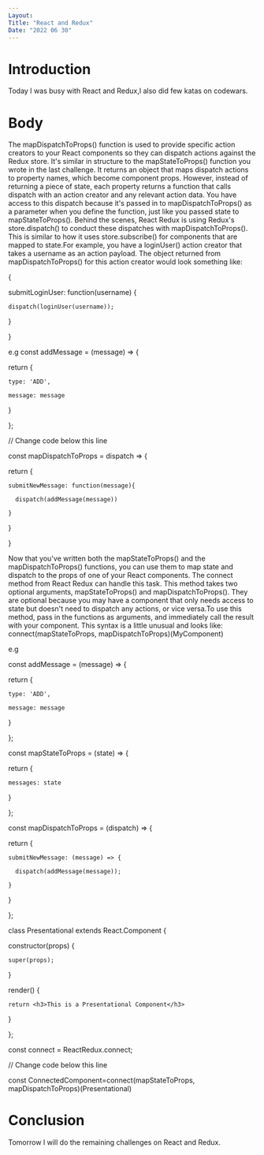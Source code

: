 ```yaml
---
Layout:
Title: "React and Redux"
Date: "2022 06 30"
---
```


# Introduction
Today I was busy with React and Redux,I also did few katas on codewars.

# Body
The mapDispatchToProps() function is used to provide specific action creators to your React components so they can dispatch actions against the Redux store. It's similar in structure to the mapStateToProps() function you wrote in the last challenge. It returns an object that maps dispatch actions to property names, which become component props. However, instead of returning a piece of state, each property returns a function that calls dispatch with an action creator and any relevant action data. You have access to this dispatch because it's passed in to mapDispatchToProps() as a parameter when you define the function, just like you passed state to mapStateToProps(). Behind the scenes, React Redux is using Redux's store.dispatch() to conduct these dispatches with mapDispatchToProps(). This is similar to how it uses store.subscribe() for components that are mapped to state.For example, you have a loginUser() action creator that takes a username as an action payload. The object returned from mapDispatchToProps() for this action creator would look something like:

{
    
  submitLoginUser: function(username) {

    dispatch(loginUser(username));

  }

}

e.g 
const addMessage = (message) => {

  return {

    type: 'ADD',

    message: message

  }

};

// Change code below this line

const mapDispatchToProps = dispatch => {

  return {

    submitNewMessage: function(message){

      dispatch(addMessage(message))

    }

  }

}

Now that you've written both the mapStateToProps() and the mapDispatchToProps() functions, you can use them to map state and dispatch to the props of one of your React components. The connect method from React Redux can handle this task. This method takes two optional arguments, mapStateToProps() and mapDispatchToProps(). They are optional because you may have a component that only needs access to state but doesn't need to dispatch any actions, or vice versa.To use this method, pass in the functions as arguments, and immediately call the result with your component. This syntax is a little unusual and looks like:
connect(mapStateToProps, mapDispatchToProps)(MyComponent)

e.g 

const addMessage = (message) => {

  return {

    type: 'ADD',

    message: message

  }

};

const mapStateToProps = (state) => {

  return {

    messages: state

  }

};

const mapDispatchToProps = (dispatch) => {

  return {

    submitNewMessage: (message) => {

      dispatch(addMessage(message));

    }

  }

};

class Presentational extends React.Component {

  constructor(props) {

    super(props);

  }

  render() {

    return <h3>This is a Presentational Component</h3>

  }

};

const connect = ReactRedux.connect;

// Change code below this line

const ConnectedComponent=connect(mapStateToProps, mapDispatchToProps)(Presentational)

# Conclusion
Tomorrow I will do the remaining challenges on React and Redux.
